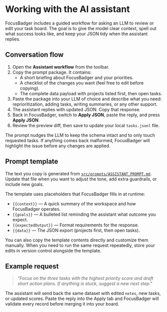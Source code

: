 # Working with the AI assistant

FocusBadger includes a guided workflow for asking an LLM to review or edit your task board. The goal is to give the model clear context, spell out what success looks like, and keep your JSON tidy when the assistant replies.

## Conversation flow

1. Open the **Assistant workflow** from the toolbar.
2. Copy the prompt package. It contains:
   - A short briefing about FocusBadger and your priorities.
   - A checklist of the changes you want (feel free to edit before copying).
   - The complete data payload with projects listed first, then open tasks.
3. Paste the package into your LLM of choice and describe what you need: reprioritization, adding tasks, writing summaries, or any other support.
4. The assistant replies with updated JSON. Copy that response.
5. Back in FocusBadger, switch to **Apply JSON**, paste the reply, and press **Apply JSON**.
6. Review the preview diff, then save to update your local `tasks.jsonl` file.

The prompt nudges the LLM to keep the schema intact and to only touch requested tasks. If anything comes back malformed, FocusBadger will highlight the issue before any changes are applied.

## Prompt template

The text you copy is generated from [`src/prompts/ASSISTANT_PROMPT.md`](src/prompts/ASSISTANT_PROMPT.md). Update that file when you want to adjust the tone, add extra guardrails, or include new goals.

The template uses placeholders that FocusBadger fills in at runtime:

- `{{context}}` — A quick summary of the workspace and how FocusBadger operates.
- `{{goals}}` — A bulleted list reminding the assistant what outcome you expect.
- `{{expectedOutput}}` — Format requirements for the response.
- `{{data}}` — The JSON export (projects first, then open tasks).

You can also copy the template contents directly and customize them manually. When you need to run the same request repeatedly, store your edits in version control alongside the template.

## Example request

> _"Focus on the three tasks with the highest priority score and draft short action plans. If anything is stuck, suggest a new next step."_

The assistant will send back the same dataset with edited `notes`, new tasks, or updated scores. Paste the reply into the Apply tab and FocusBadger will validate every record before merging it into your board.
